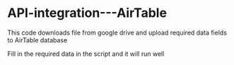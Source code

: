 # API-integration---AirTable
This code downloads file from google drive and upload required data fields to AirTable database

Fill in the required data in the script and it will run well
